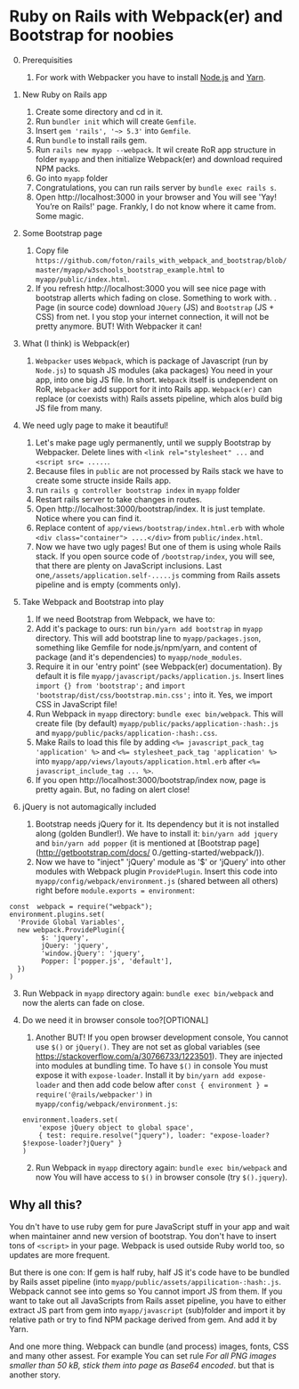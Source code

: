 # Ruby on Rails with Webpack(er) and Bootstrap for noobies
0. Prerequisities
   1. For work with Webpacker you have to install [Node.js](https://nodejs.org/en/download/package-manager/)
and [Yarn](https://yarnpkg.com/lang/en/docs/install/).

1. New Ruby on Rails app
   1. Create some directory and cd in it.
   2. Run `bundler init` which will create `Gemfile`.
   3. Insert `gem 'rails', '~> 5.3'` into `Gemfile`.
   4. Run `bundle` to install rails gem.
   5. Run `rails new myapp --webpack`. It wil create RoR app structure in folder `myapp` and then initialize Webpack(er) and download required NPM packs.
   6. Go into `myapp` folder
   7. Congratulations, you can run rails server by `bundle exec rails s`.
   8. Open http://localhost:3000 in your browser and You will see 'Yay! You’re on Rails!' page. Frankly, I do not know where it came from. Some magic.

2. Some Bootstrap page
   1. Copy file `https://github.com/foton/rails_with_webpack_and_bootstrap/blob/master/myapp/w3schools_bootstrap_example.html` to `myapp/public/index.html`.
   2. If you refresh http://localhost:3000 you will see nice page with bootstrap allerts which fading on close. Something to work with.
   . Page (in source code) download `JQuery` (JS) and `Bootstrap` (JS + CSS) from net. I you stop your internet connection, it will not be pretty anymore. BUT! With Webpacker it can!

3. What (I think) is Webpack(er)
   1. `Webpacker` uses `Webpack`, which is package of Javascript (run by `Node.js`) to squash JS modules (aka packages) You need in your app, into one big JS file. In short. `Webpack` itself is undependent on RoR, `Webpacker` add support for it into Rails app. `Webpack(er)` can replace (or coexists with) Rails assets pipeline, which alos build big JS file from many.

4. We need ugly page to make it beautiful!
   1. Let's make page ugly permanently, until we supply Bootstrap by Webpacker. Delete lines with `<link rel="stylesheet" ...` and `<script src= .....`.
   2. Because files in `public` are not processed by Rails stack we have to create some structe inside Rails app.
   3. run `rails g controller bootstrap index` in `myapp` folder
   4. Restart rails server to take changes in routes.
   5. Open http://localhost:3000/bootstrap/index. It is just template. Notice where you can find it.
   6. Replace content of `app/views/bootstrap/index.html.erb` with whole `<div class="container">
 ....</div>` from `public/index.html`.
   7. Now we have two ugly pages! But one of them is using whole Rails stack. If you open source code of `/bootstrap/index`, you will see, that there are plenty on JavaScript inclusions. Last one,`/assets/application.self-.....js` comming from Rails assets pipeline and is empty (comments only).

5. Take Webpack and Bootstrap into play
   1. If we need Bootstrap from Webpack, we have to:
   2. Add it's package to ours: run `bin/yarn add bootstrap` in `myapp` directory. This will add bootstrap line to `myapp/packages.json`, something like Gemfile for node.js/npm/yarn, and content of package (and it's dependencies) to `myapp/node_modules`.
   3. Require it in our 'entry point' (see Webpack(er) documentation). By default it is file `myapp/javascript/packs/application.js`. Insert lines `import {} from 'bootstrap';` and  `import 'bootstrap/dist/css/bootstrap.min.css';` into it. Yes, we import CSS in JavaScript file!
   4. Run Webpack in `myapp` directory: `bundle exec bin/webpack`. This will create file (by default) `myapp/public/packs/application-:hash:.js` and `myapp/public/packs/application-:hash:.css`.
   5. Make Rails to load this file by adding `<%= javascript_pack_tag 'application' %>` and `<%= stylesheet_pack_tag 'application' %>` into `myapp/app/views/layouts/application.html.erb` after `<%= javascript_include_tag ... %>`.
   6. If you open http://localhost:3000/bootstrap/index now, page is pretty again. But, no fading on alert close!

6. jQuery is not automagically included
   1. Bootstrap needs jQuery for it. Its dependency but it is not installed along (golden Bundler!).
We have to install it: `bin/yarn add jquery` and  `bin/yarn add popper` (it is mentioned at [Bootstrap page](http://getbootstrap.com/docs/ 0./getting-started/webpack/)).
   2. Now we have to "inject" 'jQuery' module as '$' or 'jQuery' into other modules with Webpack plugin `ProvidePlugin`. Insert this code into `myapp/config/webpack/environment.js` (shared between all others)
right before `module.exports = environment`:
```
const  webpack = require("webpack");
environment.plugins.set(
  'Provide Global Variables',
  new webpack.ProvidePlugin({
        $: 'jquery',
        jQuery: 'jquery',
        'window.jQuery': 'jquery',
        Popper: ['popper.js', 'default'],
  })
)

```
   3. Run Webpack in `myapp` directory again: `bundle exec bin/webpack` and now the alerts can fade on close.

7. Do we need it in browser console too?[OPTIONAL]
   1. Another BUT! If you open browser development console, You cannot use `$()` or `jQuery()`. They are not set as global variables (see https://stackoverflow.com/a/30766733/1223501). They are injected into modules at bundling time. To have `$()` in console You must expose it with `expose-loader`. Install it by `bin/yarn add expose-loader` and then add code below after `const { environment } = require('@rails/webpacker')` in `myapp/config/webpack/environment.js`:
    ```
    environment.loaders.set(
        'expose jQuery object to global space',
        { test: require.resolve("jquery"), loader: "expose-loader?$!expose-loader?jQuery" }
    )
    ```
   2. Run Webpack in `myapp` directory again: `bundle exec bin/webpack` and now You will have access to `$()` in browser console (try `$().jquery`).

## Why all this?
You dn't have to use ruby gem for pure JavaScript stuff in your app and wait when maintainer annd new version of bootstrap. You don't have to insert tons of `<script>` in your page.
Webpack is used outside Ruby world too, so updates are more frequent.

But there is one con: If gem is half ruby, half JS it's code have to be bundled by Rails asset pipeline (into `myapp/public/assets/appilication-:hash:.js`. Webpack cannot see into gems so You cannot import JS from them.
If you want to take out all JavaScripts from Rails asset pipeline, you have to either extract JS part from gem into `myapp/javascript` (sub)folder and import it by relative path or try to find NPM package derived from gem. And add it by Yarn.

And one more thing. Webpack can bundle (and process) images, fonts, CSS and many other assest. For example You can set rule _For all PNG images smaller than 50 kB, stick them into page as Base64 encoded_. but that is another story.









